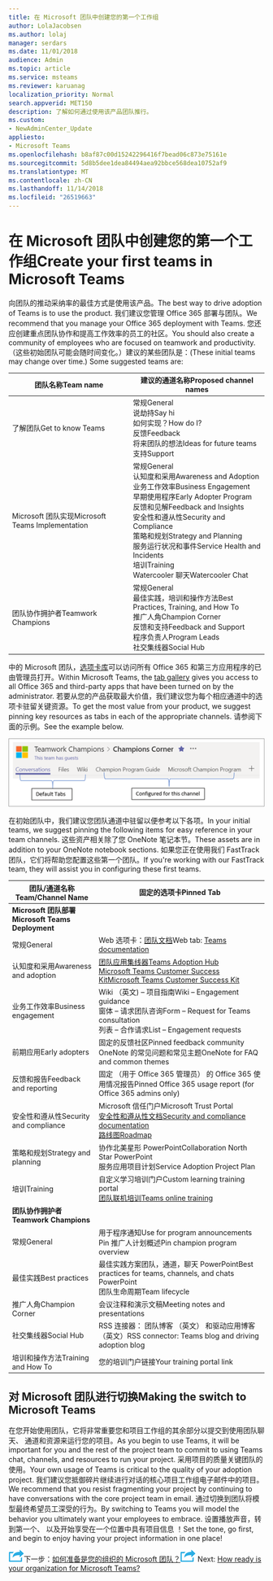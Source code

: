 ```yaml
---
title: 在 Microsoft 团队中创建您的第一个工作组
author: LolaJacobsen
ms.author: lolaj
manager: serdars
ms.date: 11/01/2018
audience: Admin
ms.topic: article
ms.service: msteams
ms.reviewer: karuanag
localization_priority: Normal
search.appverid: MET150
description: 了解如何通过使用该产品团队推行。
ms.custom:
- NewAdminCenter_Update
appliesto:
- Microsoft Teams
ms.openlocfilehash: b8af87c00d15242296416f7bead06c873e75161e
ms.sourcegitcommit: 5d8b5dee1dea84494aea92bbce568dea10752af9
ms.translationtype: MT
ms.contentlocale: zh-CN
ms.lasthandoff: 11/14/2018
ms.locfileid: "26519663"
---
```

# <a name="create-your-first-teams-in-microsoft-teams"></a><span data-ttu-id="b8ba6-103">在 Microsoft 团队中创建您的第一个工作组</span><span class="sxs-lookup"><span data-stu-id="b8ba6-103">Create your first teams in Microsoft Teams</span></span>

<span data-ttu-id="b8ba6-104">向团队的推动采纳率的最佳方式是使用该产品。</span><span class="sxs-lookup"><span data-stu-id="b8ba6-104">The best way to drive adoption of Teams is to use the product.</span></span> <span data-ttu-id="b8ba6-105">我们建议您管理 Office 365 部署与团队。</span><span class="sxs-lookup"><span data-stu-id="b8ba6-105">We recommend that you manage your Office 365 deployment with Teams.</span></span> <span data-ttu-id="b8ba6-106">您还应创建重点团队协作和提高工作效率的员工的社区。</span><span class="sxs-lookup"><span data-stu-id="b8ba6-106">You should also create a community of employees who are focused on teamwork and productivity.</span></span> <span data-ttu-id="b8ba6-107">（这些初始团队可能会随时间变化。）建议的某些团队是：</span><span class="sxs-lookup"><span data-stu-id="b8ba6-107">(These initial teams may change over time.) Some suggested teams are:</span></span>

| <span data-ttu-id="b8ba6-108">团队名称</span><span class="sxs-lookup"><span data-stu-id="b8ba6-108">Team name</span></span> | <span data-ttu-id="b8ba6-109">建议的通道名称</span><span class="sxs-lookup"><span data-stu-id="b8ba6-109">Proposed channel names</span></span> |
| --------- | ---------------------- |
| <span data-ttu-id="b8ba6-110">了解团队</span><span class="sxs-lookup"><span data-stu-id="b8ba6-110">Get to know Teams</span></span> | <span data-ttu-id="b8ba6-111">常规</span><span class="sxs-lookup"><span data-stu-id="b8ba6-111">General</span></span></br> <span data-ttu-id="b8ba6-112">说劫持</span><span class="sxs-lookup"><span data-stu-id="b8ba6-112">Say hi</span></span></br> <span data-ttu-id="b8ba6-113">如何实现？</span><span class="sxs-lookup"><span data-stu-id="b8ba6-113">How do I?</span></span></br><span data-ttu-id="b8ba6-114">反馈</span><span class="sxs-lookup"><span data-stu-id="b8ba6-114">Feedback</span></span> </br> <span data-ttu-id="b8ba6-115">将来团队的想法</span><span class="sxs-lookup"><span data-stu-id="b8ba6-115">Ideas for future teams</span></span> </br> <span data-ttu-id="b8ba6-116">支持</span><span class="sxs-lookup"><span data-stu-id="b8ba6-116">Support</span></span> |
| <span data-ttu-id="b8ba6-117">Microsoft 团队实现</span><span class="sxs-lookup"><span data-stu-id="b8ba6-117">Microsoft Teams Implementation</span></span> | <span data-ttu-id="b8ba6-118">常规</span><span class="sxs-lookup"><span data-stu-id="b8ba6-118">General</span></span> <br/> <span data-ttu-id="b8ba6-119">认知度和采用</span><span class="sxs-lookup"><span data-stu-id="b8ba6-119">Awareness and Adoption</span></span> <br/> <span data-ttu-id="b8ba6-120">业务工作效率</span><span class="sxs-lookup"><span data-stu-id="b8ba6-120">Business Engagement</span></span> <br/> <span data-ttu-id="b8ba6-121">早期使用程序</span><span class="sxs-lookup"><span data-stu-id="b8ba6-121">Early Adopter Program</span></span> <br/> <span data-ttu-id="b8ba6-122">反馈和见解</span><span class="sxs-lookup"><span data-stu-id="b8ba6-122">Feedback and Insights</span></span> <br/> <span data-ttu-id="b8ba6-123">安全性和遵从性</span><span class="sxs-lookup"><span data-stu-id="b8ba6-123">Security and Compliance</span></span> <br/> <span data-ttu-id="b8ba6-124">策略和规划</span><span class="sxs-lookup"><span data-stu-id="b8ba6-124">Strategy and Planning</span></span> <br/> <span data-ttu-id="b8ba6-125">服务运行状况和事件</span><span class="sxs-lookup"><span data-stu-id="b8ba6-125">Service Health and Incidents</span></span> <br/> <span data-ttu-id="b8ba6-126">培训</span><span class="sxs-lookup"><span data-stu-id="b8ba6-126">Training</span></span> <br/> <span data-ttu-id="b8ba6-127">Watercooler 聊天</span><span class="sxs-lookup"><span data-stu-id="b8ba6-127">Watercooler Chat</span></span> |
| <span data-ttu-id="b8ba6-128">团队协作拥护者</span><span class="sxs-lookup"><span data-stu-id="b8ba6-128">Teamwork Champions</span></span> | <span data-ttu-id="b8ba6-129">常规</span><span class="sxs-lookup"><span data-stu-id="b8ba6-129">General</span></span> <br/> <span data-ttu-id="b8ba6-130">最佳实践，培训和操作方法</span><span class="sxs-lookup"><span data-stu-id="b8ba6-130">Best Practices, Training, and How To</span></span> <br/> <span data-ttu-id="b8ba6-131">推广人角</span><span class="sxs-lookup"><span data-stu-id="b8ba6-131">Champion Corner</span></span> <br/> <span data-ttu-id="b8ba6-132">反馈和支持</span><span class="sxs-lookup"><span data-stu-id="b8ba6-132">Feedback and Support</span></span> <br/> <span data-ttu-id="b8ba6-133">程序负责人</span><span class="sxs-lookup"><span data-stu-id="b8ba6-133">Program Leads</span></span> <br/> <span data-ttu-id="b8ba6-134">社交集线器</span><span class="sxs-lookup"><span data-stu-id="b8ba6-134">Social Hub</span></span> |

<span data-ttu-id="b8ba6-135">中的 Microsoft 团队，[选项卡库](https://docs.microsoft.com/en-us/microsoftteams/platform/concepts/tabs/tabs-overview)可以访问所有 Office 365 和第三方应用程序的已由管理员打开。</span><span class="sxs-lookup"><span data-stu-id="b8ba6-135">Within Microsoft Teams, the [tab gallery](https://docs.microsoft.com/en-us/microsoftteams/platform/concepts/tabs/tabs-overview) gives you access to all Office 365 and third-party apps that have been turned on by the administrator.</span></span> <span data-ttu-id="b8ba6-136">若要从您的产品获取最大价值，我们建议您为每个相应通道中的选项卡驻留关键资源。</span><span class="sxs-lookup"><span data-stu-id="b8ba6-136">To get the most value from your product, we suggest pinning key resources as tabs in each of the appropriate channels.</span></span> <span data-ttu-id="b8ba6-137">请参阅下面的示例。</span><span class="sxs-lookup"><span data-stu-id="b8ba6-137">See the example below.</span></span>

![默认和自定义选项卡](media/teams-adoption-tab-example.png)

<span data-ttu-id="b8ba6-139">在初始团队中，我们建议您团队通道中驻留以便参考以下各项。</span><span class="sxs-lookup"><span data-stu-id="b8ba6-139">In your initial teams, we suggest pinning the following items for easy reference in your team channels.</span></span> <span data-ttu-id="b8ba6-140">这些资产相关除了您 OneNote 笔记本节。</span><span class="sxs-lookup"><span data-stu-id="b8ba6-140">These assets are in addition to your OneNote notebook sections.</span></span> <span data-ttu-id="b8ba6-141">如果您正在使用我们 FastTrack 团队，它们将帮助您配置这些第一个团队。</span><span class="sxs-lookup"><span data-stu-id="b8ba6-141">If you're working with our FastTrack team, they will assist you in configuring these first teams.</span></span> 

|<span data-ttu-id="b8ba6-142">团队/通道名称</span><span class="sxs-lookup"><span data-stu-id="b8ba6-142">Team/Channel Name</span></span> | <span data-ttu-id="b8ba6-143">固定的选项卡</span><span class="sxs-lookup"><span data-stu-id="b8ba6-143">Pinned Tab</span></span> |
|----------------- | ---------- |
| <span data-ttu-id="b8ba6-144">**Microsoft 团队部署**</span><span class="sxs-lookup"><span data-stu-id="b8ba6-144">**Microsoft Teams Deployment**</span></span> ||
| <span data-ttu-id="b8ba6-145">常规</span><span class="sxs-lookup"><span data-stu-id="b8ba6-145">General</span></span> | <span data-ttu-id="b8ba6-146">Web 选项卡：[团队文档](https://aka.ms/SuccessWithTeams)</span><span class="sxs-lookup"><span data-stu-id="b8ba6-146">Web tab: [Teams documentation](https://aka.ms/SuccessWithTeams)</span></span> |
| <span data-ttu-id="b8ba6-147">认知度和采用</span><span class="sxs-lookup"><span data-stu-id="b8ba6-147">Awareness and adoption</span></span> | [<span data-ttu-id="b8ba6-148">团队应用集线器</span><span class="sxs-lookup"><span data-stu-id="b8ba6-148">Teams Adoption Hub</span></span>](https://aka.ms/DriveTeamsAdoption)<br/>[<span data-ttu-id="b8ba6-149">Microsoft Teams Customer Success Kit</span><span class="sxs-lookup"><span data-stu-id="b8ba6-149">Microsoft Teams Customer Success Kit</span></span>](https://download.microsoft.com/download/A/E/9/AE984CD4-CF4B-41E7-9ABD-6735E3F01897/MicrosoftTeamsCustomerSuccessKit.zip)|
| <span data-ttu-id="b8ba6-150">业务工作效率</span><span class="sxs-lookup"><span data-stu-id="b8ba6-150">Business engagement</span></span> | <span data-ttu-id="b8ba6-151">Wiki （英文) – 项目指南</span><span class="sxs-lookup"><span data-stu-id="b8ba6-151">Wiki – Engagement guidance</span></span><br/><span data-ttu-id="b8ba6-152">窗体 – 请求团队咨询</span><span class="sxs-lookup"><span data-stu-id="b8ba6-152">Form – Request for Teams consultation</span></span><br/><span data-ttu-id="b8ba6-153">列表 – 合作请求</span><span class="sxs-lookup"><span data-stu-id="b8ba6-153">List – Engagement requests</span></span> |
|<span data-ttu-id="b8ba6-154">前期应用</span><span class="sxs-lookup"><span data-stu-id="b8ba6-154">Early adopters</span></span> | <span data-ttu-id="b8ba6-155">固定的反馈社区</span><span class="sxs-lookup"><span data-stu-id="b8ba6-155">Pinned feedback community</span></span> <br/> <span data-ttu-id="b8ba6-156">OneNote 的常见问题和常见主题</span><span class="sxs-lookup"><span data-stu-id="b8ba6-156">OneNote for FAQ and common themes</span></span> |
| <span data-ttu-id="b8ba6-157">反馈和报告</span><span class="sxs-lookup"><span data-stu-id="b8ba6-157">Feedback and reporting</span></span> | <span data-ttu-id="b8ba6-158">固定 （用于 Office 365 管理员） 的 Office 365 使用情况报告</span><span class="sxs-lookup"><span data-stu-id="b8ba6-158">Pinned Office 365 usage report (for Office 365 admins only)</span></span> |
| <span data-ttu-id="b8ba6-159">安全性和遵从性</span><span class="sxs-lookup"><span data-stu-id="b8ba6-159">Security and compliance</span></span> | <span data-ttu-id="b8ba6-160">Microsoft 信任门户</span><span class="sxs-lookup"><span data-stu-id="b8ba6-160">Microsoft Trust Portal</span></span> <br/> [<span data-ttu-id="b8ba6-161">安全性和遵从性文档</span><span class="sxs-lookup"><span data-stu-id="b8ba6-161">Security and compliance documentation</span></span>](https://docs.microsoft.com/en-us/office365/securitycompliance/index)<br/> [<span data-ttu-id="b8ba6-162">路线图</span><span class="sxs-lookup"><span data-stu-id="b8ba6-162">Roadmap</span></span>](https://docs.microsoft.com/office365/securitycompliance/security-roadmap) |
| <span data-ttu-id="b8ba6-163">策略和规划</span><span class="sxs-lookup"><span data-stu-id="b8ba6-163">Strategy and planning</span></span> | <span data-ttu-id="b8ba6-164">协作北美星形 PowerPoint</span><span class="sxs-lookup"><span data-stu-id="b8ba6-164">Collaboration North Star PowerPoint</span></span> <br/> <span data-ttu-id="b8ba6-165">服务应用项目计划</span><span class="sxs-lookup"><span data-stu-id="b8ba6-165">Service Adoption Project Plan</span></span> |
| <span data-ttu-id="b8ba6-166">培训</span><span class="sxs-lookup"><span data-stu-id="b8ba6-166">Training</span></span> | <span data-ttu-id="b8ba6-167">自定义学习培训门户</span><span class="sxs-lookup"><span data-stu-id="b8ba6-167">Custom learning training portal</span></span> <br/> [<span data-ttu-id="b8ba6-168">团队联机培训</span><span class="sxs-lookup"><span data-stu-id="b8ba6-168">Teams online training</span></span>](https://aka.ms/TeamsTraining) |
| <span data-ttu-id="b8ba6-169">**团队协作拥护者**</span><span class="sxs-lookup"><span data-stu-id="b8ba6-169">**Teamwork Champions**</span></span>|  |
| <span data-ttu-id="b8ba6-170">常规</span><span class="sxs-lookup"><span data-stu-id="b8ba6-170">General</span></span> | <span data-ttu-id="b8ba6-171">用于程序通知</span><span class="sxs-lookup"><span data-stu-id="b8ba6-171">Use for program announcements</span></span> <br/> <span data-ttu-id="b8ba6-172">Pin 推广人计划概述</span><span class="sxs-lookup"><span data-stu-id="b8ba6-172">Pin champion program overview</span></span> |
| <span data-ttu-id="b8ba6-173">最佳实践</span><span class="sxs-lookup"><span data-stu-id="b8ba6-173">Best practices</span></span> | <span data-ttu-id="b8ba6-174">最佳实践方案团队，通道，聊天 PowerPoint</span><span class="sxs-lookup"><span data-stu-id="b8ba6-174">Best practices for teams, channels, and chats PowerPoint</span></span> <br/> <span data-ttu-id="b8ba6-175">团队生命周期</span><span class="sxs-lookup"><span data-stu-id="b8ba6-175">Team lifecycle</span></span> |
| <span data-ttu-id="b8ba6-176">推广人角</span><span class="sxs-lookup"><span data-stu-id="b8ba6-176">Champion Corner</span></span> | <span data-ttu-id="b8ba6-177">会议注释和演示文稿</span><span class="sxs-lookup"><span data-stu-id="b8ba6-177">Meeting notes and presentations</span></span> |
| <span data-ttu-id="b8ba6-178">社交集线器</span><span class="sxs-lookup"><span data-stu-id="b8ba6-178">Social Hub</span></span> | <span data-ttu-id="b8ba6-179">RSS 连接器： 团队博客 （英文） 和驱动应用博客 （英文）</span><span class="sxs-lookup"><span data-stu-id="b8ba6-179">RSS connector: Teams blog and driving adoption blog</span></span> |
| <span data-ttu-id="b8ba6-180">培训和操作方法</span><span class="sxs-lookup"><span data-stu-id="b8ba6-180">Training and How To</span></span> | <span data-ttu-id="b8ba6-181">您的培训门户链接</span><span class="sxs-lookup"><span data-stu-id="b8ba6-181">Your training portal link</span></span> |

## <a name="making-the-switch-to-microsoft-teams"></a><span data-ttu-id="b8ba6-182">对 Microsoft 团队进行切换</span><span class="sxs-lookup"><span data-stu-id="b8ba6-182">Making the switch to Microsoft Teams</span></span>

<span data-ttu-id="b8ba6-183">在您开始使用团队，它将非常重要您和项目工作组的其余部分以提交到使用团队聊天、 通道和资源来运行您的项目。</span><span class="sxs-lookup"><span data-stu-id="b8ba6-183">As you begin to use Teams, it will be important for you and the rest of the project team to commit to using Teams chat, channels, and resources to run your project.</span></span> <span data-ttu-id="b8ba6-184">采用项目的质量关键团队的使用。</span><span class="sxs-lookup"><span data-stu-id="b8ba6-184">Your own usage of Teams is critical to the quality of your adoption project.</span></span> <span data-ttu-id="b8ba6-185">我们建议您抵御碎片继续进行对话的核心项目工作组电子邮件中的项目。</span><span class="sxs-lookup"><span data-stu-id="b8ba6-185">We recommend that you resist fragmenting your project by continuing to have conversations with the core project team in email.</span></span> <span data-ttu-id="b8ba6-186">通过切换到团队将模型最终希望员工深受的行为。</span><span class="sxs-lookup"><span data-stu-id="b8ba6-186">By switching to Teams you will model the behavior you ultimately want your employees to embrace.</span></span> <span data-ttu-id="b8ba6-187">设置播放声音，转到第一个、 以及开始享受在一个位置中具有项目信息 ！</span><span class="sxs-lookup"><span data-stu-id="b8ba6-187">Set the tone, go first, and begin to enjoy having your project information in one place!</span></span>  

<span data-ttu-id="b8ba6-188">![下一步步骤图标](media/teams-adoption-next-icon.png)下一步：[如何准备是您的组织的 Microsoft 团队？](teams-adoption-assess-readiness.md)</span><span class="sxs-lookup"><span data-stu-id="b8ba6-188">![Next Steps icon](media/teams-adoption-next-icon.png) Next: [How ready is your organization for Microsoft Teams?](teams-adoption-assess-readiness.md)</span></span>